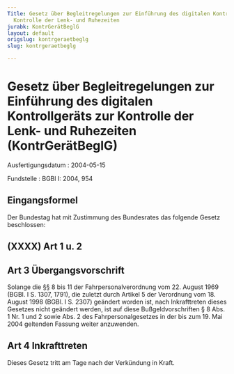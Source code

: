 ```yaml
---
Title: Gesetz über Begleitregelungen zur Einführung des digitalen Kontrollgeräts zur
  Kontrolle der Lenk- und Ruhezeiten
jurabk: KontrGerätBeglG
layout: default
origslug: kontrgeraetbeglg
slug: kontrgeraetbeglg

---
```


# Gesetz über Begleitregelungen zur Einführung des digitalen Kontrollgeräts zur Kontrolle der Lenk- und Ruhezeiten (KontrGerätBeglG)

Ausfertigungsdatum
:   2004-05-15

Fundstelle
:   BGBl I: 2004, 954



## Eingangsformel

Der Bundestag hat mit Zustimmung des Bundesrates das folgende Gesetz
beschlossen:


## (XXXX) Art 1 u. 2



## Art 3 Übergangsvorschrift

Solange die §§ 8 bis 11 der Fahrpersonalverordnung vom 22. August 1969
(BGBl. I S. 1307, 1791), die zuletzt durch Artikel 5 der Verordnung
vom 18. August 1998 (BGBl. I S. 2307) geändert worden ist, nach
Inkrafttreten dieses Gesetzes nicht geändert werden, ist auf diese
Bußgeldvorschriften § 8 Abs. 1 Nr. 1 und 2 sowie Abs. 2 des
Fahrpersonalgesetzes in der bis zum 19. Mai 2004 geltenden Fassung
weiter anzuwenden.


## Art 4 Inkrafttreten

Dieses Gesetz tritt am Tage nach der Verkündung in Kraft.

